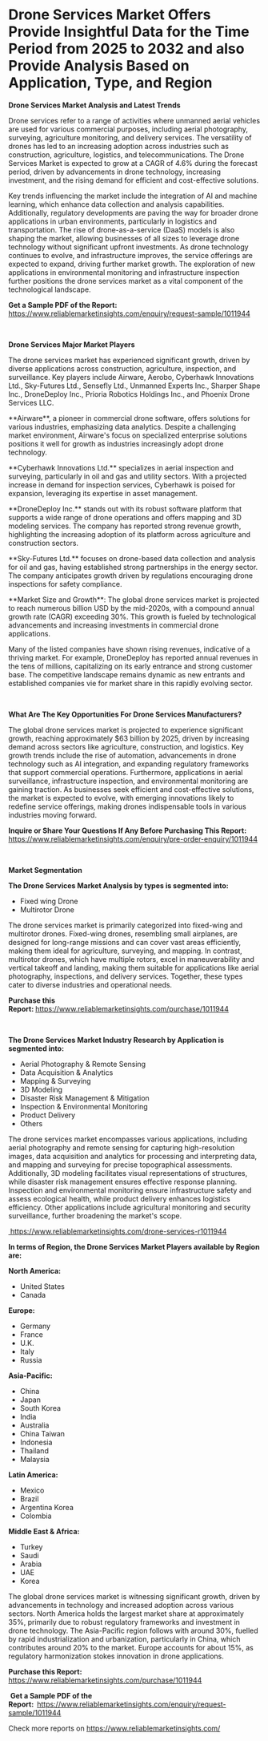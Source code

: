 <p><h1>Drone Services Market Offers Provide Insightful Data for the Time Period from 2025 to 2032 and also Provide Analysis Based on Application, Type, and Region</h1></p><p><strong>Drone Services Market Analysis and Latest Trends</strong></p>
<p><p>Drone services refer to a range of activities where unmanned aerial vehicles are used for various commercial purposes, including aerial photography, surveying, agriculture monitoring, and delivery services. The versatility of drones has led to an increasing adoption across industries such as construction, agriculture, logistics, and telecommunications. The Drone Services Market is expected to grow at a CAGR of 4.6% during the forecast period, driven by advancements in drone technology, increasing investment, and the rising demand for efficient and cost-effective solutions.</p><p>Key trends influencing the market include the integration of AI and machine learning, which enhance data collection and analysis capabilities. Additionally, regulatory developments are paving the way for broader drone applications in urban environments, particularly in logistics and transportation. The rise of drone-as-a-service (DaaS) models is also shaping the market, allowing businesses of all sizes to leverage drone technology without significant upfront investments. As drone technology continues to evolve, and infrastructure improves, the service offerings are expected to expand, driving further market growth. The exploration of new applications in environmental monitoring and infrastructure inspection further positions the drone services market as a vital component of the technological landscape.</p></p>
<p><strong>Get a Sample PDF of the Report:&nbsp;</strong> <a href="https://www.reliablemarketinsights.com/enquiry/request-sample/1011944?utm_campaign=3032&utm_medium=2&utm_source=Github&utm_content=ia&utm_term=06032025&utm_id=drone-services">https://www.reliablemarketinsights.com/enquiry/request-sample/1011944</a></p>
<p>&nbsp;</p>
<p><strong>Drone Services Major Market Players</strong></p>
<p><p>The drone services market has experienced significant growth, driven by diverse applications across construction, agriculture, inspection, and surveillance. Key players include Airware, Aerobo, Cyberhawk Innovations Ltd., Sky-Futures Ltd., Sensefly Ltd., Unmanned Experts Inc., Sharper Shape Inc., DroneDeploy Inc., Prioria Robotics Holdings Inc., and Phoenix Drone Services LLC. </p><p>**Airware**, a pioneer in commercial drone software, offers solutions for various industries, emphasizing data analytics. Despite a challenging market environment, Airware's focus on specialized enterprise solutions positions it well for growth as industries increasingly adopt drone technology.</p><p>**Cyberhawk Innovations Ltd.** specializes in aerial inspection and surveying, particularly in oil and gas and utility sectors. With a projected increase in demand for inspection services, Cyberhawk is poised for expansion, leveraging its expertise in asset management.</p><p>**DroneDeploy Inc.** stands out with its robust software platform that supports a wide range of drone operations and offers mapping and 3D modeling services. The company has reported strong revenue growth, highlighting the increasing adoption of its platform across agriculture and construction sectors.</p><p>**Sky-Futures Ltd.** focuses on drone-based data collection and analysis for oil and gas, having established strong partnerships in the energy sector. The company anticipates growth driven by regulations encouraging drone inspections for safety compliance.</p><p>**Market Size and Growth**: The global drone services market is projected to reach numerous billion USD by the mid-2020s, with a compound annual growth rate (CAGR) exceeding 30%. This growth is fueled by technological advancements and increasing investments in commercial drone applications.</p><p>Many of the listed companies have shown rising revenues, indicative of a thriving market. For example, DroneDeploy has reported annual revenues in the tens of millions, capitalizing on its early entrance and strong customer base. The competitive landscape remains dynamic as new entrants and established companies vie for market share in this rapidly evolving sector.</p></p>
<p>&nbsp;</p>
<p><strong>What Are The Key Opportunities For Drone Services Manufacturers?</strong></p>
<p><p>The global drone services market is projected to experience significant growth, reaching approximately $63 billion by 2025, driven by increasing demand across sectors like agriculture, construction, and logistics. Key growth trends include the rise of automation, advancements in drone technology such as AI integration, and expanding regulatory frameworks that support commercial operations. Furthermore, applications in aerial surveillance, infrastructure inspection, and environmental monitoring are gaining traction. As businesses seek efficient and cost-effective solutions, the market is expected to evolve, with emerging innovations likely to redefine service offerings, making drones indispensable tools in various industries moving forward.</p></p>
<p><strong>Inquire or Share Your Questions If Any Before Purchasing This Report:</strong> <a href="https://www.reliablemarketinsights.com/enquiry/pre-order-enquiry/1011944?utm_campaign=3032&utm_medium=2&utm_source=Github&utm_content=ia&utm_term=06032025&utm_id=drone-services">https://www.reliablemarketinsights.com/enquiry/pre-order-enquiry/1011944</a></p>
<p>&nbsp;</p>
<p><strong>Market Segmentation</strong></p>
<p><strong>The Drone Services Market Analysis by types is segmented into:</strong></p>
<p><ul><li>Fixed wing Drone</li><li>Multirotor Drone</li></ul></p>
<p><p>The drone services market is primarily categorized into fixed-wing and multirotor drones. Fixed-wing drones, resembling small airplanes, are designed for long-range missions and can cover vast areas efficiently, making them ideal for agriculture, surveying, and mapping. In contrast, multirotor drones, which have multiple rotors, excel in maneuverability and vertical takeoff and landing, making them suitable for applications like aerial photography, inspections, and delivery services. Together, these types cater to diverse industries and operational needs.</p></p>
<p><strong>Purchase this Report:&nbsp;</strong><a href="https://www.reliablemarketinsights.com/purchase/1011944?utm_campaign=3032&utm_medium=2&utm_source=Github&utm_content=ia&utm_term=06032025&utm_id=drone-services">https://www.reliablemarketinsights.com/purchase/1011944</a></p>
<p>&nbsp;</p>
<p><strong>The Drone Services Market Industry Research by Application is segmented into:</strong></p>
<p><ul><li>Aerial Photography & Remote Sensing</li><li>Data Acquisition & Analytics</li><li>Mapping & Surveying</li><li>3D Modeling</li><li>Disaster Risk Management & Mitigation</li><li>Inspection & Environmental Monitoring</li><li>Product Delivery</li><li>Others</li></ul></p>
<p><p>The drone services market encompasses various applications, including aerial photography and remote sensing for capturing high-resolution images, data acquisition and analytics for processing and interpreting data, and mapping and surveying for precise topographical assessments. Additionally, 3D modeling facilitates visual representations of structures, while disaster risk management ensures effective response planning. Inspection and environmental monitoring ensure infrastructure safety and assess ecological health, while product delivery enhances logistics efficiency. Other applications include agricultural monitoring and security surveillance, further broadening the market's scope.</p></p>
<p><a href="https://www.reliablemarketinsights.com/drone-services-r1011944?utm_campaign=3032&utm_medium=2&utm_source=Github&utm_content=ia&utm_term=06032025&utm_id=drone-services">&nbsp;https://www.reliablemarketinsights.com/drone-services-r1011944</a></p>
<p><strong>In terms of Region, the Drone Services Market Players available by Region are:</strong></p>
<p>
    <p> <strong> North America: </strong>
        <ul>
            <li>United States</li>
            <li>Canada</li>
        </ul>
        </p> 
    <p> <strong> Europe: </strong>
        <ul>
            <li>Germany</li>
            <li>France</li>
            <li>U.K.</li>
            <li>Italy</li>
            <li>Russia</li>
        </ul>
        </p> 
    <p> <strong> Asia-Pacific: </strong>
        <ul>
            <li>China</li>
            <li>Japan</li>
            <li>South Korea</li>
            <li>India</li>
            <li>Australia</li>
            <li>China Taiwan</li>
            <li>Indonesia</li>
            <li>Thailand</li>
            <li>Malaysia</li>
        </ul>
        </p> 
    <p> <strong> Latin America: </strong>
        <ul>
            <li>Mexico</li>
            <li>Brazil</li>
            <li>Argentina Korea</li>
            <li>Colombia</li>
        </ul>
        </p> 
    <p> <strong> Middle East & Africa: </strong>
        <ul>
            <li>Turkey</li>
            <li>Saudi</li>
            <li>Arabia</li>
            <li>UAE</li>
            <li>Korea</li>
        </ul>
    </p>
    </p>
<p><p>The global drone services market is witnessing significant growth, driven by advancements in technology and increased adoption across various sectors. North America holds the largest market share at approximately 35%, primarily due to robust regulatory frameworks and investment in drone technology. The Asia-Pacific region follows with around 30%, fuelled by rapid industrialization and urbanization, particularly in China, which contributes around 20% to the market. Europe accounts for about 15%, as regulatory harmonization stokes innovation in drone applications.</p></p>
<p><strong>Purchase this Report: </strong><a href="https://www.reliablemarketinsights.com/purchase/1011944?utm_campaign=3032&utm_medium=2&utm_source=Github&utm_content=ia&utm_term=06032025&utm_id=drone-services">https://www.reliablemarketinsights.com/purchase/1011944</a></p>
<p>&nbsp;<strong>Get a Sample PDF of the Report:&nbsp;&nbsp;</strong><a href="https://www.reliablemarketinsights.com/enquiry/request-sample/1011944?utm_campaign=3032&utm_medium=2&utm_source=Github&utm_content=ia&utm_term=06032025&utm_id=drone-services">https://www.reliablemarketinsights.com/enquiry/request-sample/1011944</a></p>
<p><strong></strong></p>
<p>Check more reports on <a href="https://www.reliablemarketinsights.com/?utm_campaign=3032&utm_medium=2&utm_source=Github&utm_content=ia&utm_term=06032025&utm_id=drone-services">https://www.reliablemarketinsights.com/</a></p>